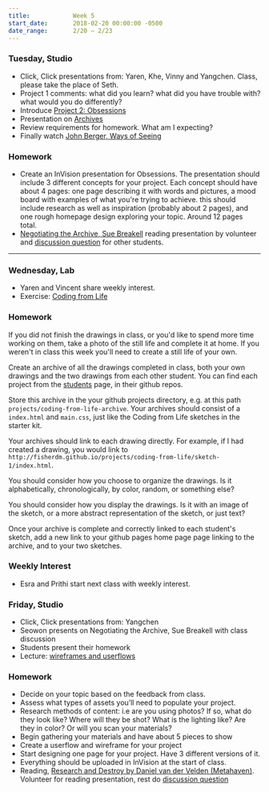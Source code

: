 ```yaml
---
title:            Week 5
start_date:       2018-02-20 00:00:00 -0500
date_range:       2/20 – 2/23
---
```


### Tuesday, Studio

- Click, Click presentations from: Yaren, Khe, Vinny and Yangchen. Class, please take the place of Seth.
- Project 1 comments: what did you learn? what did you have trouble with? what would you do differently?
- Introduce [Project 2: Obsessions](/projects/obsessions)
- Presentation on [Archives](/assets/lectures/lecture4-archives.pdf)
- Review requirements for homework. What am I expecting?
- Finally watch [John Berger, Ways of Seeing](https://www.youtube.com/watch?v=0pDE4VX_9Kk)

### Homework
- Create an InVision presentation for Obsessions. The presentation should include 3 different concepts for your project. Each concept should have about 4 pages: one page describing it with words and pictures, a mood board with examples of what you're trying to achieve. this should include research as well as inspiration (probably about 2 pages), and one rough homepage design exploring your topic. Around 12 pages total.
- [Negotiating the Archive, Sue Breakell](http://www.tate.org.uk/download/file/fid/7288) reading presentation by volunteer and [discussion question](https://docs.google.com/document/d/1INK3o5mo5eSZrryAf0ItaZ7Yz4f3yDxJsE-mfCI8q0I/edit?usp=sharing) for other students.

---

### Wednesday, Lab

- Yaren and Vincent share weekly interest.
- Exercise: [Coding from Life](/lectures/lab/coding-from-life)

### Homework

If you did not finish the drawings in class, or you'd like to spend more time working on them, take a photo of the still life and complete it at home. If you weren't in class this week you'll need to create a still life of your own.

Create an archive of all the drawings completed in class, both your own drawings and the two drawings from each other student.
You can find each project from the [students](/students) page, in their github repos.

Store this archive in the your github projects directory, e.g. at this path `projects/coding-from-life-archive`. Your archives should consist
of a `index.html` and `main.css`, just like the Coding from Life sketches in the starter kit.

Your archives should link to each drawing directly. For example, if I had created a drawing, you would link to `http://fisherdm.github.io/projects/coding-from-life/sketch-1/index.html`.

You should consider how you choose to organize the drawings. Is it alphabetically, chronologically, by color, random, or something else?

You should consider how you display the drawings. Is it with an image of the sketch, or a more abstract representation of the sketch, or just text?

Once your archive is complete and correctly linked to each student's sketch, add a new link to your github pages home page page linking to the
archive, and to your two sketches.

### Weekly Interest

- Esra and Prithi start next class with weekly interest.


### Friday, Studio

- Click, Click presentations from: Yangchen
- Seowon presents on Negotiating the Archive, Sue Breakell with class discussion
- Students present their homework
- Lecture: [wireframes and userflows](../assets/lectures/lecture-5_user-flows.pdf)

### Homework
- Decide on your topic based on the feedback from class.
- Assess what types of assets you’ll need to populate your project.
- Research methods of content: i.e are you using photos? If so, what do they look like? Where will they be shot? What is the lighting like? Are they in color? Or will you scan your materials?
- Begin gathering your materials and have about 5 pieces to show
- Create a userflow and wireframe for your project
- Start designing one page for your project. Have 3 different versions of it.
- Everything should be uploaded in InVision at the start of class.
- Reading, [Research and Destroy by Daniel van der Velden (Metahaven)](http://ci.nikasimovich.com/assets/readings/van-der-Velden-research-and-destroy.pdf). Volunteer for reading presentation, rest do [discussion question](https://docs.google.com/document/d/17qaDJ-63a4HEzbuKLB1z72mSGJlAoUhAZLSG3GV3cbs/edit?usp=sharing)
